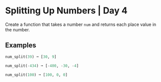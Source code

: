 # Splitting Up Numbers | Day 4

Create a function that takes a number `num` and returns each place value in the number.

## Examples
```py
num_split(39) ➞ [30, 9]

num_split(-434) ➞ [-400, -30, -4]

num_split(100) ➞ [100, 0, 0]
```

